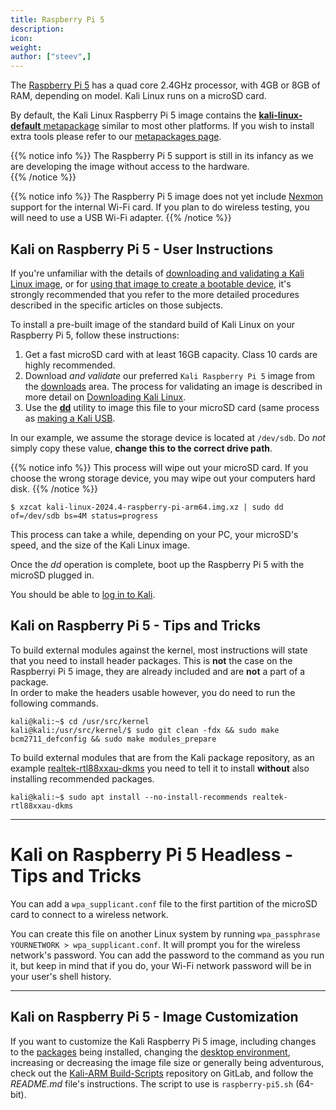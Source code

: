 ```yaml
---
title: Raspberry Pi 5
description:
icon:
weight:
author: ["steev",]
---
```


The [Raspberry Pi 5](https://www.raspberrypi.org/products/raspberry-pi-5/) has a quad core 2.4GHz processor, with 4GB or 8GB of RAM, depending on model. Kali Linux runs on a microSD card.

By default, the Kali Linux Raspberry Pi 5 image contains the [**kali-linux-default** metapackage](/docs/general-use/metapackages/) similar to most other platforms. If you wish to install extra tools please refer to our [metapackages page](/docs/general-use/metapackages/).

{{% notice info %}}
The Raspberry Pi 5 support is still in its infancy as we are developing the image without access to the hardware.
<br />
{{% /notice %}}

{{% notice info %}}
The Raspberry Pi 5 image does not yet include [Nexmon](https://github.com/seemoo-lab/nexmon) support for the internal Wi-Fi card.  If you plan to do wireless testing, you will need to use a USB Wi-Fi adapter.
{{% /notice %}}

## Kali on Raspberry Pi 5 - User Instructions

If you're unfamiliar with the details of [downloading and validating a Kali Linux image](/docs/introduction/download-official-kali-linux-images/), or for [using that image to create a bootable device](/docs/usb/live-usb-install-with-windows/), it's strongly recommended that you refer to the more detailed procedures described in the specific articles on those subjects.

To install a pre-built image of the standard build of Kali Linux on your Raspberry Pi 5, follow these instructions:

1. Get a fast microSD card with at least 16GB capacity. Class 10 cards are highly recommended.
2. Download _and validate_ our preferred `Kali Raspberry Pi 5` image from the [downloads](/get-kali/) area. The process for validating an image is described in more detail on [Downloading Kali Linux](/docs/introduction/download-official-kali-linux-images/).
3. Use the **[dd](https://manpages.debian.org/testing/coreutils/dd.1.en.html)** utility to image this file to your microSD card (same process as [making a Kali USB](/docs/usb/live-usb-install-with-windows/).

In our example, we assume the storage device is located at `/dev/sdb`. Do _not_ simply copy these value, **change this to the correct drive path**.

{{% notice info %}}
This process will wipe out your microSD card. If you choose the wrong storage device, you may wipe out your computers hard disk.
{{% /notice %}}

```console
$ xzcat kali-linux-2024.4-raspberry-pi-arm64.img.xz | sudo dd of=/dev/sdb bs=4M status=progress
```

This process can take a while, depending on your PC, your microSD's speed, and the size of the Kali Linux image.

Once the _dd_ operation is complete, boot up the Raspberry Pi 5 with the microSD plugged in.

You should be able to [log in to Kali](/docs/introduction/default-credentials/).

## Kali on Raspberry Pi 5 - Tips and Tricks

<!-- Need to verify this is true with the 5 before adding it.
By default, audio is routed via HDMI, so you won't hear audio via the 3.5mm audio jack. You can run the following command in order to redirect the output:

```console
kali@kali:~$ sudo amixer -c 0 set numid=3 1
```
-->

To build external modules against the kernel, most instructions will state that you need to install header packages.  This is **not** the case on the Raspberryi Pi 5 image, they are already included and are **not** a part of a package.  
In order to make the headers usable however, you do need to run the following commands.  

```console
kali@kali:~$ cd /usr/src/kernel
kali@kali:/usr/src/kernel/$ sudo git clean -fdx && sudo make bcm2711_defconfig && sudo make modules_prepare
```

To build external modules that are from the Kali package repository, as an example [realtek-rtl88xxau-dkms](https://pkg.kali.org/pkgs/realtek-rtl88xxau-dkms) you need to tell it to install **without** also installing recommended packages.

```console
kali@kali:~$ sudo apt install --no-install-recommends realtek-rtl88xxau-dkms
```

- - -

# Kali on Raspberry Pi 5 Headless - Tips and Tricks

You can add a `wpa_supplicant.conf` file to the first partition of the microSD card to connect to a wireless network.

You can create this file on another Linux system by running `wpa_passphrase YOURNETWORK > wpa_supplicant.conf`. It will prompt you for the wireless network's password. You can add the password to the command as you run it, but keep in mind that if you do, your Wi-Fi network password will be in your user's shell history.

- - -

## Kali on Raspberry Pi 5 - Image Customization

If you want to customize the Kali Raspberry Pi 5 image, including changes to the [packages](/docs/general-use/metapackages/) being installed, changing the [desktop environment](/docs/general-use/switching-desktop-environments/), increasing or decreasing the image file size or generally being adventurous, check out the [Kali-ARM Build-Scripts](https://gitlab.com/kalilinux/build-scripts/kali-arm) repository on GitLab, and follow the _README.md_ file's instructions. The script to use is `raspberry-pi5.sh` (64-bit).
